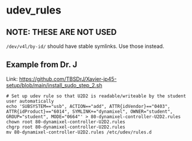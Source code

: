 # udev_rules

## NOTE: THESE ARE NOT USED

`/dev/v4l/by-id/` should have stable symlinks. Use those instead.

## Example from Dr. J

Link: <https://github.com/TBSDrJ/Xavier-jp45-setup/blob/main/install_sudo_step_2.sh>
```
# Set up udev rule so that U2D2 is readable/writeable by the student user automatically
echo 'SUBSYSTEM=="usb", ACTION=="add", ATTR{idVendor}=="0403", ATTR{idProduct}=="6014", SYMLINK+="dynamixel", OWNER="student", GROUP="student", MODE="0664"' > 80-dynamixel-controller-U2D2.rules
chown root 80-dynamixel-controller-U2D2.rules
chgrp root 80-dynamixel-controller-U2D2.rules
mv 80-dynamixel-controller-U2D2.rules /etc/udev/rules.d
```